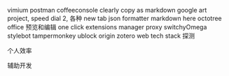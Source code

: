 vimium
postman
coffeeconsole
clearly
copy as markdown
google art project, speed dial 2, 各种 new tab
json formatter
markdown here
octotree
office 预览和编辑
one click extensions manager
proxy switchyOmega
stylebot
tampermonkey
ublock origin
zotero
web tech stack 探测

个人效率

辅助开发
